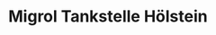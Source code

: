 ---
title: "Migrol Tankstelle Hölstein"
url: /hoelstein/migrol-tankstelle-hoelstein/
shop: Allgemein
---